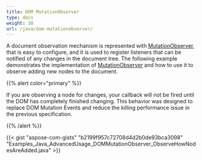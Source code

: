 ```yaml
---
title: DOM MutationObserver
type: docs
weight: 30
url: /java/dom-mutationobserver/
---
```


A document observation mechanism is represented with [MutationObserver](https://apireference.aspose.com/html/java/com.aspose.html.dom.mutations/MutationObserver), that is easy to configure, and it is used to register listeners that can be notified of any changes in the document tree. The following example demonstrates the implementation of [MutationObserver](https://apireference.aspose.com/html/java/com.aspose.html.dom.mutations/MutationObserver) and how to use it to observe adding new nodes to the document.

{{% alert color="primary" %}} 

If you are observing a node for changes, your callback will not be fired until the DOM has completely finished changing. This behavior was designed to replace DOM Mutation Events and reduce the killing performance issue in the previous specification.

{{% /alert %}} 

{{< gist "aspose-com-gists" "b2199f957c72708d4d2b0de93bca3098" "Examples_Java_AdvancedUsage_DOMMutationObserver_ObserveHowNodesAreAdded.java" >}}

